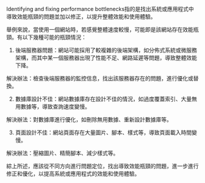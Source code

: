 

Identifying and fixing performance bottlenecks指的是找出系統或應用程式中導致效能瓶頸的問題並加以修正，以提升整體效能和使用體驗。

舉例來說，當使用一個網站時，若感覺整體速度較慢，可能即是該網站存在效能瓶頸。有以下幾種可能的瓶頸情況：

1. 後端服務器問題：網站可能採用了較複雜的後端架構，如分佈式系統或微服務架構，而其中某一個服務器出現了性能不足、網路延遲等問題，導致整體效能下降。

解決辦法：檢查後端服務器的監控信息，找出該服務器存在的問題，進行優化或替換。

2. 數據庫設計不佳：網站數據庫存在設計不佳的情況，如過度覆蓋索引、大量無用數據等，導致查詢速度變慢。

解決辦法：對數據庫進行優化，如刪除無用數據、重新設計數據庫等。

3. 頁面設計不佳：網站頁面存在大量圖片、腳本、樣式等，導致頁面載入時間變慢。

解決辦法：壓縮圖片、精簡腳本、減少樣式等。

綜上所述，應該從不同方向進行問題定位，找出導致效能瓶頸的問題，進一步進行修正和優化，以提高系統或應用程式的效能和使用體驗。